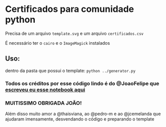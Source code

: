 # Certificados para comunidade python

Precisa de um arquivo `template.svg` e um arquivo `certificados.csv`

É necessário ter o `cairo` e o `ImageMagick` instalados

## Uso:
dentro da pasta que possui o template: `python ../generator.py`

### Todos os créditos por esse código lindo é do @JoaoFelipe que [escreveu eu esse notebook aqui](https://gist.github.com/JoaoFelipe/19419666971bd70c7316aa49e81411d1)

### MUITISSIMO OBRIGADA JOÃO!

Além disso muito amor a @thaisviana, ao @pedro-m e ao @jcemelanda que ajudaram imensamente,
desvendando o código e preparando o template
